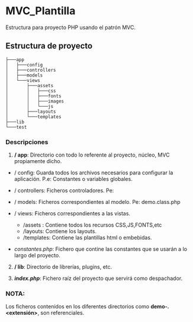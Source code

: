 # MVC_Plantilla
Estructura para proyecto PHP usando el patrón MVC.

## Estructura de proyecto
```
├───app
│   ├───config
│   ├───controllers
│   ├───models
│   └───views
│       ├───assets
│       │   ├───css
│       │   ├───fonts
│       │   ├───images
│       │   └───js
│       ├───layouts
│       └───templates
├───lib
└───test
```

### Descripciones

1. **/ app**: Directorio con todo lo referente al proyecto, núcleo, MVC propiamente dicho.

  - / config: Guarda todos los archivos necesarios para configurar la aplicación. P.e: Constantes o variables globales.
  - / controllers: Ficheros controladores. Pe: 
  - / models: Ficheros correspondientes al modelo. Pe: demo.class.php
  - / views: Ficheros correspondientes a las vistas.
    - /assets : Contiene todos los recursos CSS,JS,FONTS,etc
    - /layouts: Contiene los layouts.
    - /templates: Contiene las plantillas html o embebidas.
    
  - *constantes.php*: Fichero que contine las constantes que se usarán a lo largo del proyecto.		
    
2. **/ lib**: Directorio de librerías, plugins, etc.
  
3. ***index.php***: Fichero raíz del proyecto que servirá como despachador.

### NOTA:
Los ficheros contenidos en los diferentes directorios como **demo-<titulo>.<extensión>**, son referenciales.